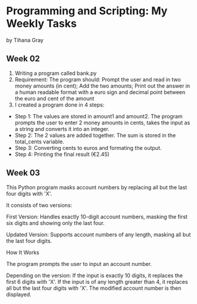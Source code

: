 # Programming and Scripting: My Weekly Tasks

by Tihana Gray

## Week 02

1. Writing a program called bank.py 
2. Requirement: The program should: Prompt the user and read in two money amounts (in cent); Add the two amounts; Print out the answer in a human readable format with a euro sign and decimal point between the euro and cent of the amount 
3. I created a program done in 4 steps:
- Step 1: The values are stored in amount1 and amount2. The program prompts the user to enter 2 money amounts in cents, takes the input as a string and converts it into an integer. 
- Step 2: The 2 values are added together. The sum is stored in the total_cents variable.
- Step 3: Converting cents to euros and formating the output. 
- Step 4: Printing the final result (€2.45)

## Week 03

This Python program masks account numbers by replacing all but the last four digits with 'X'. 

It consists of two versions:

First Version: Handles exactly 10-digit account numbers, masking the first six digits and showing only the last four.

Updated Version: Supports account numbers of any length, masking all but the last four digits.

How It Works

The program prompts the user to input an account number.

Depending on the version:
If the input is exactly 10 digits, it replaces the first 6 digits with 'X'.
If the input is of any length greater than 4, it replaces all but the last four digits with 'X'.
The modified account number is then displayed.
